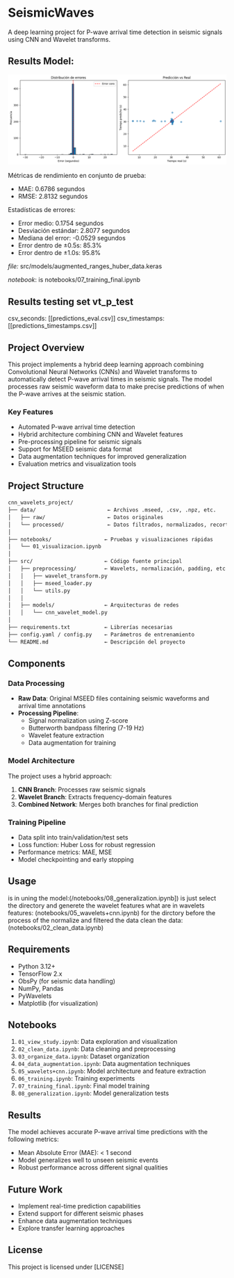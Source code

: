 # SeismicWaves

A deep learning project for P-wave arrival time detection in seismic signals using CNN and Wavelet transforms.

## Results Model: 
![alt text](image.png)

Métricas de rendimiento en conjunto de prueba:
- MAE: 0.6786 segundos
- RMSE: 2.8132 segundos

Estadísticas de errores:
- Error medio: 0.1754 segundos
- Desviación estándar: 2.8077 segundos
- Mediana del error: -0.0529 segundos
- Error dentro de ±0.5s: 85.3%
- Error dentro de ±1.0s: 95.8%

*file:* src/models/augmented_ranges_huber_data.keras

*notebook*: is notebooks/07_training_final.ipynb

## Results testing set vt_p_test

csv_seconds: [[predictions_eval.csv]]
csv_timestamps: [[predictions_timestamps.csv]]

## Project Overview

This project implements a hybrid deep learning approach combining Convolutional Neural Networks (CNNs) and Wavelet transforms to automatically detect P-wave arrival times in seismic signals. The model processes raw seismic waveform data to make precise predictions of when the P-wave arrives at the seismic station.

### Key Features

- Automated P-wave arrival time detection
- Hybrid architecture combining CNN and Wavelet features
- Pre-processing pipeline for seismic signals
- Support for MSEED seismic data format
- Data augmentation techniques for improved generalization
- Evaluation metrics and visualization tools

## Project Structure

```bash
cnn_wavelets_project/
├── data/                       ← Archivos .mseed, .csv, .npz, etc.
│   ├── raw/                    ← Datos originales
│   └── processed/              ← Datos filtrados, normalizados, recortados
│
├── notebooks/                 ← Pruebas y visualizaciones rápidas
│   └── 01_visualizacion.ipynb
│
├── src/                       ← Código fuente principal
│   ├── preprocessing/         ← Wavelets, normalización, padding, etc.
│   │   ├── wavelet_transform.py
│   │   ├── mseed_loader.py
│   │   └── utils.py
│   │
│   ├── models/                ← Arquitecturas de redes
│   │   └── cnn_wavelet_model.py
│
├── requirements.txt           ← Librerías necesarias
├── config.yaml / config.py    ← Parámetros de entrenamiento
└── README.md                  ← Descripción del proyecto

```

## Components

### Data Processing

- **Raw Data**: Original MSEED files containing seismic waveforms and arrival time annotations
- **Processing Pipeline**: 
  - Signal normalization using Z-score
  - Butterworth bandpass filtering (7-19 Hz)
  - Wavelet feature extraction
  - Data augmentation for training

### Model Architecture

The project uses a hybrid approach:
1. **CNN Branch**: Processes raw seismic signals
2. **Wavelet Branch**: Extracts frequency-domain features
3. **Combined Network**: Merges both branches for final prediction

### Training Pipeline

- Data split into train/validation/test sets
- Loss function: Huber Loss for robust regression
- Performance metrics: MAE, MSE
- Model checkpointing and early stopping

## Usage

is in uning the model:(/notebooks/08_generalization.ipynb]) is just select the directory and generete the wavelet features what are in wavelets features: (notebooks/05_wavelets+cnn.ipynb) for the dirctory before the process of the normalize and filtered the data clean the data: (notebooks/02_clean_data.ipynb)


## Requirements

- Python 3.12+
- TensorFlow 2.x
- ObsPy (for seismic data handling)
- NumPy, Pandas
- PyWavelets
- Matplotlib (for visualization)

## Notebooks

1. `01_view_study.ipynb`: Data exploration and visualization
2. `02_clean_data.ipynb`: Data cleaning and preprocessing
3. `03_organize_data.ipynb`: Dataset organization
4. `04_data_augmentation.ipynb`: Data augmentation techniques
5. `05_wavelets+cnn.ipynb`: Model architecture and feature extraction
6. `06_training.ipynb`: Training experiments
7. `07_training_final.ipynb`: Final model training
8. `08_generalization.ipynb`: Model generalization tests

## Results

The model achieves accurate P-wave arrival time predictions with the following metrics:
- Mean Absolute Error (MAE): < 1 second
- Model generalizes well to unseen seismic events
- Robust performance across different signal qualities

## Future Work

- Implement real-time prediction capabilities
- Extend support for different seismic phases
- Enhance data augmentation techniques
- Explore transfer learning approaches

## License

This project is licensed under [LICENSE]
